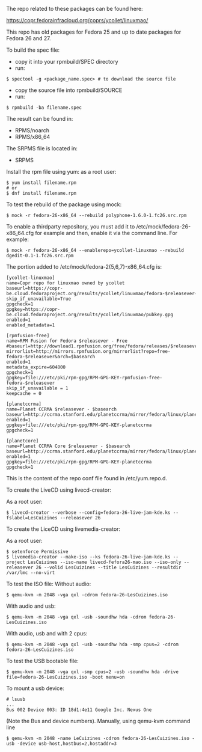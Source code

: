 The repo related to these packages can be found here:

https://copr.fedorainfracloud.org/coprs/ycollet/linuxmao/

This repo has old packages for Fedora 25 and up to date packages for Fedora 26 and 27.

To build the spec file:
- copy it into your rpmbuild/SPEC directory
- run:
```
$ spectool -g <package_name.spec> # to download the source file
```
- copy the source file into rpmbuild/SOURCE
- run:
```
$ rpmbuild -ba filename.spec
```
The result can be found in:
- RPMS/noarch
- RPMS/x86_64

The SRPMS file is located in:
- SRPMS

Install the rpm file using yum:
as a root user: 
```
$ yum install filename.rpm
# or
$ dnf install filename.rpm
```

To test the rebuild of the package using mock:
```
$ mock -r fedora-26-x86_64 --rebuild polyphone-1.6.0-1.fc26.src.rpm
```

To enable a thirdparty repository, you must add it to /etc/mock/fedora-26-x86_64.cfg for example and then, enable it via the command line. For example:
```
$ mock -r fedora-26-x86_64 --enablerepo=ycollet-linuxmao --rebuild dgedit-0.1-1.fc26.src.rpm
```

The portion added to /etc/mock/fedora-2{5,6,7}-x86_64.cfg is:
```
[ycollet-linuxmao]
name=Copr repo for linuxmao owned by ycollet
baseurl=https://copr-be.cloud.fedoraproject.org/results/ycollet/linuxmao/fedora-$releasever-$basearch/
skip_if_unavailable=True
gpgcheck=1
gpgkey=https://copr-be.cloud.fedoraproject.org/results/ycollet/linuxmao/pubkey.gpg
enabled=1
enabled_metadata=1

[rpmfusion-free]
name=RPM Fusion for Fedora $releasever - Free
#baseurl=http://download1.rpmfusion.org/free/fedora/releases/$releasever/Everything/$basearch/os/
mirrorlist=http://mirrors.rpmfusion.org/mirrorlist?repo=free-fedora-$releasever&arch=$basearch
enabled=1
metadata_expire=604800
gpgcheck=1
gpgkey=file:///etc/pki/rpm-gpg/RPM-GPG-KEY-rpmfusion-free-fedora-$releasever
skip_if_unavailable = 1
keepcache = 0

[planetccrma]
name=Planet CCRMA $releasever - $basearch
baseurl=http://ccrma.stanford.edu/planetccrma/mirror/fedora/linux/planetccrma/$releasever/$basearch
enabled=1
gpgkey=file:///etc/pki/rpm-gpg/RPM-GPG-KEY-planetccrma
gpgcheck=1

[planetcore]
name=Planet CCRMA Core $releasever - $basearch
baseurl=http://ccrma.stanford.edu/planetccrma/mirror/fedora/linux/planetcore/$releasever/$basearch
enabled=1
gpgkey=file:///etc/pki/rpm-gpg/RPM-GPG-KEY-planetccrma
gpgcheck=1
```

This is the content of the repo conf file found in /etc/yum.repo.d.

To create the LiveCD using livecd-creator:

As a root user:
```
$ livecd-creator --verbose --config=fedora-26-live-jam-kde.ks --fslabel=LesCuizines --releasever 26
```

To create the LiceCD using livemedia-creator:

As a root user:
```
$ setenforce Permissive
$ livemedia-creator --make-iso --ks fedora-26-live-jam-kde.ks --project LesCuizines --iso-name livecd-fefora26-mao.iso --iso-only --releasever 26 --volid LesCuizines --title LesCuizines --resultdir /var/lmc --no-virt
```

To test the ISO file:
Without audio:
```
$ qemu-kvm -m 2048 -vga qxl -cdrom fedora-26-LesCuizines.iso
```
With audio and usb:
```
$ qemu-kvm -m 2048 -vga qxl -usb -soundhw hda -cdrom fedora-26-LesCuizines.iso
```
With audio, usb and with 2 cpus:
```
$ qemu-kvm -m 2048 -vga qxl -usb -soundhw hda -smp cpus=2 -cdrom fedora-26-LesCuizines.iso
```

To test the USB bootable file:
```
$ qemu-kvm -m 2048 -vga qxl -smp cpus=2 -usb -soundhw hda -drive file=fedora-26-LesCuizines.iso -boot menu=on
```

To mount a usb device:
```
# lsusb
...
Bus 002 Device 003: ID 18d1:4e11 Google Inc. Nexus One
```

(Note the Bus and device numbers).
Manually, using qemu-kvm command line

```
$ qemu-kvm -m 2048 -name LeCuizines -cdrom fedora-26-LesCuizines.iso -usb -device usb-host,hostbus=2,hostaddr=3
```

